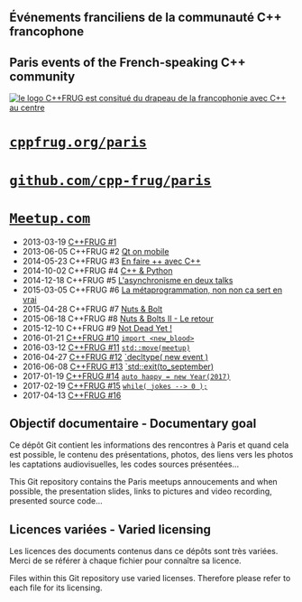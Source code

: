 Événements franciliens de la communauté C++ francophone
-----------------------------------------------------

Paris events of the French-speaking C++ community
-------------------------------------------------

[![le logo C++FRUG est consitué du drapeau de la francophonie avec C++ au centre](http://cpp-frug.github.io/images/Cpp-Francophonie.svg "Logo C++FRUG")](https://github.com/cpp-frug/cpp-frug.github.io/blob/master/images/Cpp-Francophonie.svg)

[`cppfrug.org/paris`](http://cppfrug.org/paris/)
=====================

[`github.com/cpp-frug/paris`](https://github.com/cpp-frug/paris/)
=============================

[`Meetup.com`](http://www.meetup.com/fr-FR/User-Group-Cpp-Francophone/)
=============================


* 2013-03-19 [C++FRUG #1](events/2013-03-19_n01)
* 2013-06-05 C++FRUG #2 [Qt on mobile ](https://www.meetup.com/fr-FR/User-Group-Cpp-Francophone/events/120838202/)
* 2014-05-23 C++FRUG #3 [En faire ++ avec C++ ](https://www.meetup.com/fr-FR/User-Group-Cpp-Francophone/events/177106822/)
* 2014-10-02 C++FRUG #4 [C++ & Python](https://www.meetup.com/fr-FR/User-Group-Cpp-Francophone/events/181945092/)
* 2014-12-18 C++FRUG #5 [L'asynchronisme en deux talks](https://www.meetup.com/fr-FR/User-Group-Cpp-Francophone/events/218740271/)
* 2015-03-05 C++FRUG #6 [La métaprogrammation, non non ca sert en vrai](https://www.meetup.com/fr-FR/User-Group-Cpp-Francophone/events/220602373/)
* 2015-04-28 C++FRUG #7 [Nuts & Bolt](https://www.meetup.com/fr-FR/User-Group-Cpp-Francophone/events/221811241/)
* 2015-06-18 C++FRUG #8 [Nuts & Bolts II - Le retour](https://www.meetup.com/fr-FR/User-Group-Cpp-Francophone/events/223101208/)
* 2015-12-10 C++FRUG #9 [Not Dead Yet !](https://www.meetup.com/fr-FR/User-Group-Cpp-Francophone/events/226963782/)
* 2016-01-21 [C++FRUG #10](events/2016-01-21_n10) [`import <new_blood>`](https://www.meetup.com/fr-FR/User-Group-Cpp-Francophone/events/227761739/)
* 2016-03-12 [C++FRUG #11](events/2016-03-12_n11) [`std::move(meetup)`](https://www.meetup.com/fr-FR/User-Group-Cpp-Francophone/events/229508095/)
* 2016-04-27 [C++FRUG #12](events/2016-04-27_n12) [`decltype( new event )](https://www.meetup.com/fr-FR/User-Group-Cpp-Francophone/events/230392153/)
* 2016-06-08 [C++FRUG #13](events/2016-06-08_n13) [`std::exit(to_september)](https://www.meetup.com/fr-FR/User-Group-Cpp-Francophone/events/231339781/)
* 2017-01-19 [C++FRUG #14](events/2017-01-19_n14) [`auto happy = new Year(2017)`](https://www.meetup.com/fr-FR/User-Group-Cpp-Francophone/events/236788136/)
* 2017-02-19 [C++FRUG #15](events/2017-02-19_n15) [`while( jokes --> 0 );`](https://www.meetup.com/fr-FR/User-Group-Cpp-Francophone/events/237138962/)
* 2017-04-13 [C++FRUG #16](events/2017-04-13_n16)


Objectif documentaire - Documentary goal
----------------------------------------

Ce dépôt Git contient les informations des rencontres à Paris
et quand cela est possible, le contenu des présentations,
photos, des liens vers les photos les captations audiovisuelles,
les codes sources présentées...

This Git repository contains the Paris meetups annoucements
and when possible, the presentation slides,
links to pictures and	video recording, presented source code...


Licences variées - Varied licensing
-----------------------------------

Les licences des documents contenus dans ce dépôts sont très variées.
Merci de se référer à chaque fichier pour connaître sa licence.

Files within this Git repository use varied licenses.
Therefore please refer to each file for its licensing.
